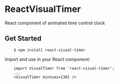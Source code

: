 # ReactVisualTimer
React component of animated time control clock

## Get Started
~~~~
    $ npm install react-visual-timer
~~~~
Import and use in your React component:
~~~~
    import VisualTimer from 'react-visual-timer';
    ...
    <VisualTimer mintues={30} />
~~~~

